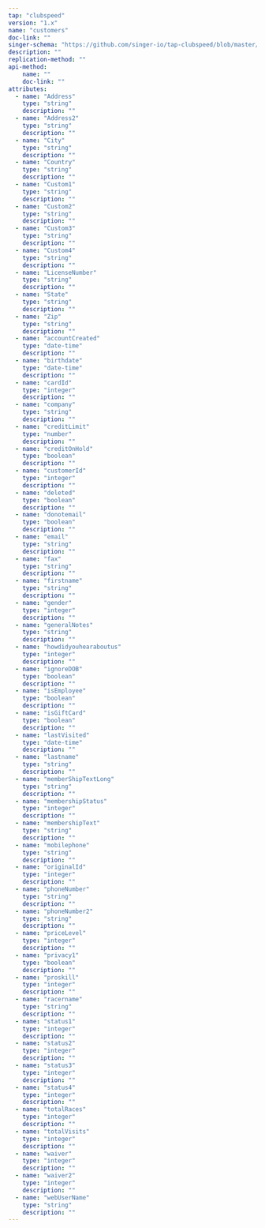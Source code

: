 ```yaml
---
tap: "clubspeed"
version: "1.x"
name: "customers"
doc-link: ""
singer-schema: "https://github.com/singer-io/tap-clubspeed/blob/master/tap_clubspeed/schemas/customers.json"
description: ""
replication-method: ""
api-method:
    name: ""
    doc-link: ""
attributes:
  - name: "Address"
    type: "string"
    description: ""
  - name: "Address2"
    type: "string"
    description: ""
  - name: "City"
    type: "string"
    description: ""
  - name: "Country"
    type: "string"
    description: ""
  - name: "Custom1"
    type: "string"
    description: ""
  - name: "Custom2"
    type: "string"
    description: ""
  - name: "Custom3"
    type: "string"
    description: ""
  - name: "Custom4"
    type: "string"
    description: ""
  - name: "LicenseNumber"
    type: "string"
    description: ""
  - name: "State"
    type: "string"
    description: ""
  - name: "Zip"
    type: "string"
    description: ""
  - name: "accountCreated"
    type: "date-time"
    description: ""
  - name: "birthdate"
    type: "date-time"
    description: ""
  - name: "cardId"
    type: "integer"
    description: ""
  - name: "company"
    type: "string"
    description: ""
  - name: "creditLimit"
    type: "number"
    description: ""
  - name: "creditOnHold"
    type: "boolean"
    description: ""
  - name: "customerId"
    type: "integer"
    description: ""
  - name: "deleted"
    type: "boolean"
    description: ""
  - name: "donotemail"
    type: "boolean"
    description: ""
  - name: "email"
    type: "string"
    description: ""
  - name: "fax"
    type: "string"
    description: ""
  - name: "firstname"
    type: "string"
    description: ""
  - name: "gender"
    type: "integer"
    description: ""
  - name: "generalNotes"
    type: "string"
    description: ""
  - name: "howdidyouhearaboutus"
    type: "integer"
    description: ""
  - name: "ignoreDOB"
    type: "boolean"
    description: ""
  - name: "isEmployee"
    type: "boolean"
    description: ""
  - name: "isGiftCard"
    type: "boolean"
    description: ""
  - name: "lastVisited"
    type: "date-time"
    description: ""
  - name: "lastname"
    type: "string"
    description: ""
  - name: "memberShipTextLong"
    type: "string"
    description: ""
  - name: "membershipStatus"
    type: "integer"
    description: ""
  - name: "membershipText"
    type: "string"
    description: ""
  - name: "mobilephone"
    type: "string"
    description: ""
  - name: "originalId"
    type: "integer"
    description: ""
  - name: "phoneNumber"
    type: "string"
    description: ""
  - name: "phoneNumber2"
    type: "string"
    description: ""
  - name: "priceLevel"
    type: "integer"
    description: ""
  - name: "privacy1"
    type: "boolean"
    description: ""
  - name: "proskill"
    type: "integer"
    description: ""
  - name: "racername"
    type: "string"
    description: ""
  - name: "status1"
    type: "integer"
    description: ""
  - name: "status2"
    type: "integer"
    description: ""
  - name: "status3"
    type: "integer"
    description: ""
  - name: "status4"
    type: "integer"
    description: ""
  - name: "totalRaces"
    type: "integer"
    description: ""
  - name: "totalVisits"
    type: "integer"
    description: ""
  - name: "waiver"
    type: "integer"
    description: ""
  - name: "waiver2"
    type: "integer"
    description: ""
  - name: "webUserName"
    type: "string"
    description: ""
---
```


